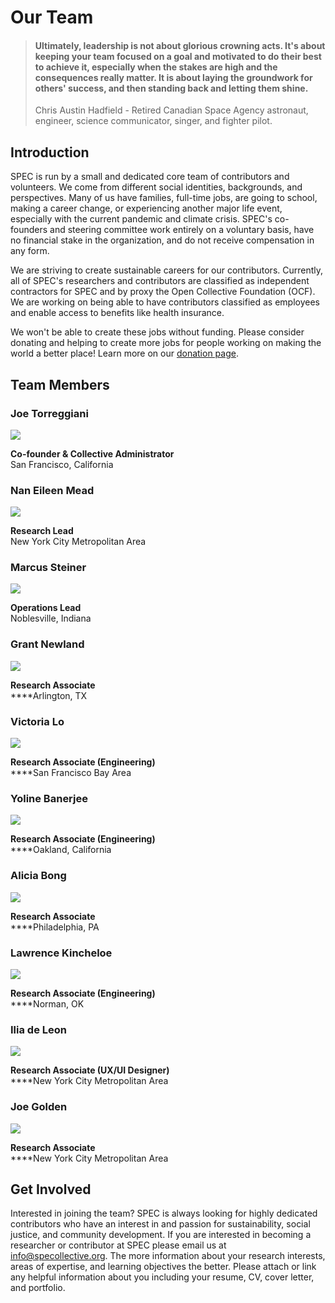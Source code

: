 # Our Team

> #### Ultimately, leadership is not about glorious crowning acts. It's about keeping your team focused on a goal and motivated to do their best to achieve it, especially when the stakes are high and the consequences really matter. It is about laying the groundwork for others' success, and then standing back and letting them shine.
>
> Chris Austin Hadfield - Retired Canadian Space Agency astronaut, engineer, science communicator, singer, and fighter pilot.

## Introduction

SPEC is run by a small and dedicated core team of contributors and volunteers. We come from different social identities, backgrounds, and perspectives. Many of us have families, full-time jobs, are going to school, making a career change, or experiencing another major life event, especially with the current pandemic and climate crisis. SPEC's co-founders and steering committee work entirely on a voluntary basis, have no financial stake in the organization, and do not receive compensation in any form.

We are striving to create sustainable careers for our contributors. Currently, all of SPEC's researchers and contributors are classified as independent contractors for SPEC and by proxy the Open Collective Foundation (OCF). We are working on being able to have contributors classified as employees and enable access to benefits like health insurance.

We won't be able to create these jobs without funding. Please consider donating and helping to create more jobs for people working on making the world a better place! Learn more on our [donation page](../../contributing/donate.md).

## Team Members

### Joe Torreggiani

![](<../../.gitbook/assets/image (2) (1).png>)

**Co-founder & Collective Administrator**\
San Francisco, California

### Nan Eileen Mead

![](<../../.gitbook/assets/image (6) (1).png>)

**Research Lead**\
New York City Metropolitan Area

### Marcus Steiner

![](<../../.gitbook/assets/image (5) (1).png>)

**Operations Lead**\
Noblesville, Indiana

### Grant Newland

![](<../../.gitbook/assets/12801336\_542142815954249\_6215724611391571345\_n (1).jpg>)

**Research Associate**\
****Arlington, TX

### Victoria Lo

![](<../../.gitbook/assets/self\_photo copy.jpeg>)

**Research Associate (Engineering)**\
****San Francisco Bay Area

### Yoline Banerjee

![](<../../.gitbook/assets/image (5).png>)

**Research Associate (Engineering)**\
****Oakland, California

### Alicia Bong

![](<../../.gitbook/assets/image (6).png>)

**Research Associate**\
****Philadelphia, PA

### Lawrence Kincheloe

![](<../../.gitbook/assets/image (7).png>)

**Research Associate (Engineering)**\
****Norman, OK

### Ilia de Leon

![](<../../.gitbook/assets/image (3).png>)

**Research Associate (UX/UI Designer)**\
****New York City Metropolitan Area

### Joe Golden

![](<../../.gitbook/assets/image (2).png>)

**Research Associate** \
****New York City Metropolitan Area

## Get Involved

Interested in joining the team? SPEC is always looking for highly dedicated contributors who have an interest in and passion for sustainability, social justice, and community development. If you are interested in becoming a researcher or contributor at SPEC please email us at [info@specollective.org](mailto:info@specollective.org). The more information about your research interests, areas of expertise, and learning objectives the better. Please attach or link any helpful information about you including your resume, CV, cover letter, and portfolio.
